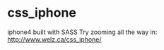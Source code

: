 css_iphone
==========

iphone4 built with SASS
Try zooming all the way in: http://www.welz.ca/css_iphone/
